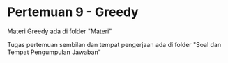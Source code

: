 # Pertemuan 9 - Greedy

Materi Greedy ada di folder "Materi"

Tugas pertemuan sembilan dan tempat pengerjaan ada di folder "Soal dan Tempat Pengumpulan Jawaban"